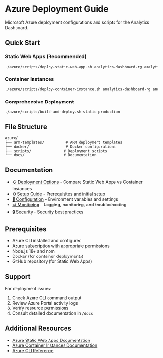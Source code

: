 
# Azure Deployment Guide

Microsoft Azure deployment configurations and scripts for the Analytics Dashboard.

## Quick Start

### Static Web Apps (Recommended)
```bash
./azure/scripts/deploy-static-web-app.sh analytics-dashboard-rg analytics-dashboard "East US 2"
```

### Container Instances
```bash
./azure/scripts/deploy-container-instance.sh analytics-dashboard-rg analytics-dashboard analyticsdashboardacr
```

### Comprehensive Deployment
```bash
./azure/scripts/build-and-deploy.sh static production
```

## File Structure

```
azure/
├── arm-templates/          # ARM deployment templates
├── docker/                 # Docker configurations
├── scripts/               # Deployment scripts
└── docs/                  # Documentation
```

## Documentation

- [📋 Deployment Options](docs/deployment-options.md) - Compare Static Web Apps vs Container Instances
- [⚙️ Setup Guide](docs/setup-guide.md) - Prerequisites and initial setup
- [🔧 Configuration](docs/configuration.md) - Environment variables and settings
- [📊 Monitoring](docs/monitoring.md) - Logging, monitoring, and troubleshooting
- [🔒 Security](docs/security.md) - Security best practices

## Prerequisites

- Azure CLI installed and configured
- Azure subscription with appropriate permissions
- Node.js 18+ and npm
- Docker (for container deployments)
- GitHub repository (for Static Web Apps)

## Support

For deployment issues:
1. Check Azure CLI command output
2. Review Azure Portal activity logs
3. Verify resource permissions
4. Consult detailed documentation in `/docs`

## Additional Resources

- [Azure Static Web Apps Documentation](https://docs.microsoft.com/en-us/azure/static-web-apps/)
- [Azure Container Instances Documentation](https://docs.microsoft.com/en-us/azure/container-instances/)
- [Azure CLI Reference](https://docs.microsoft.com/en-us/cli/azure/)

